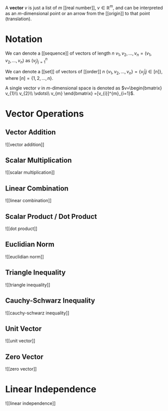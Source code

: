 
A **vector** $v$ is just a list of $m$ [[real number]], $v \in \mathbb R^m$, and can be interpreted as an $m$-dimensional point or an arrow from the [[origin]] to that point (translation).


# Notation

We can denote a [[sequence]] of vectors of length $n$ $v_{1}, v_{2}, \dots, v_{n} = (v_{1}, v_{2}, \dots, v_{n})$ as $(v_{j})^{n}_{j=1}$

We can denote a [[set]] of vectors of [[order]] $n$ $\{v_{1}, v_{2}, \dots, v_{n}\} = \{v_{j} | j \in [n]\}$, where $[n] = \{1, 2, \dots, n\}$.

A single vector $v$ in $m$-dimensional space is denoted as $v=\begin{bmatrix} v_{1}\\ v_{2}\\ \vdots\\ v_{m} \end{bmatrix} =[v_{i}]^{m}_{i=1}$.


# Vector Operations

## Vector Addition
![[vector addition]]

## Scalar Multiplication
![[scalar multiplication]]

## Linear Combination
![[linear combination]]

## Scalar Product / Dot Product
![[dot product]]

## Euclidian Norm
![[euclidian norm]]

## Triangle Inequality
![[triangle inequality]]

## Cauchy-Schwarz Inequality
![[cauchy-schwarz inequality]]

## Unit Vector
![[unit vector]]

## Zero Vector
![[zero vector]]

# Linear Independence
![[linear independence]]
